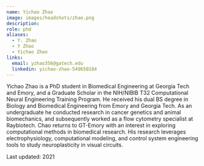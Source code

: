```yaml
---
name: Yichao Zhao
image: images/headshots/zhao.png
description:
role: phd
aliases:
  - Y. Zhao
  - Y Zhao
  - Yichao Zhao
links:
  email: yzhao356@gatech.edu
  linkedin: yichao-zhao-549650184
---
```


Yichao Zhao is a PhD student in Biomedical Engineering at Georgia Tech and Emory, and a Graduate Scholar in the NIH/NIBIB T32 Computational Neural Engineering Training Program. He received his dual BS degree in Biology and Biomedical Engineering from Emory and Georgia Tech. As an undergraduate he conducted research in cancer genetics and animal biomechanics, and subsequently worked as a flow cytometry specialist at Raybiotech. Chao returns to GT-Emory with an interest in exploring computational methods in biomedical research. His research leverages electrophysiology, computational modeling, and control system engineering tools to study neuroplasticity in visual circuits.

Last updated: 2021

